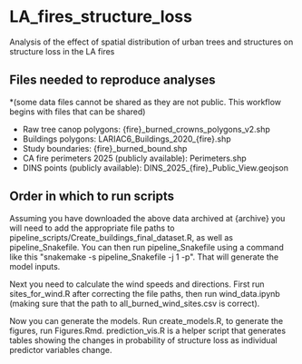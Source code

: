 # LA_fires_structure_loss
Analysis of the effect of spatial distribution of urban trees and structures on structure loss in the LA fires

## Files needed to reproduce analyses 
*(some data files cannot be shared as they are not public. This workflow begins with files that can be shared)
- Raw tree canop polygons: {fire}_burned_crowns_polygons_v2.shp
- Buildings polygons: LARIAC6_Buildings_2020_{fire}.shp
- Study boundaries: {fire}_burned_bound.shp
- CA fire perimeters 2025 (publicly available): Perimeters.shp
- DINS points (publicly available): DINS_2025_{fire}_Public_View.geojson

## Order in which to run scripts

Assuming you have downloaded the above data archived at {archive} you will need to add the appropriate file paths to pipeline_scripts/Create_buildings_final_dataset.R, as well as pipeline_Snakefile. You can then run pipeline_Snakefile using a command like this "snakemake -s pipeline_Snakefile -j 1 -p". That will generate the model inputs. 

Next you need to calculate the wind speeds and directions. First run sites_for_wind.R after correcting the file paths, then run wind_data.ipynb (making sure that the path to all_burned_wind_sites.csv is correct). 

Now you can generate the models. Run create_models.R, to generate the figures, run Figures.Rmd. prediction_vis.R is a helper script that generates tables showing the changes in probability of structure loss as individual predictor variables change. 

